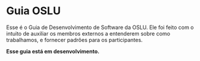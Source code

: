 # Guia OSLU

Esse é o Guia de Desenvolvimento de Software da OSLU. Ele foi feito com o intuito de auxiliar os membros externos a entenderem sobre como trabalhamos, e fornecer padrões para os participantes.

**Esse guia está em desenvolvimento.**

